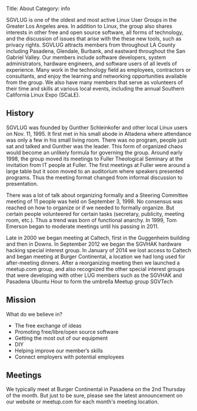 Title: About
Category: info

SGVLUG is one of the oldest and most active Linux User Groups in the Greater Los Angeles area. In addition to Linux, the group also shares interests in other free and open source software, all forms of technology, and the discussion of issues that arise with the these new tools, such as privacy rights. SGVLUG attracts members from throughout LA County including Pasadena, Glendale, Burbank, and eastward throughout the San Gabriel Valley. Our members include software developers, system administrators, hardware engineers, and software users of all levels of experience. Many work in the technology field as employees, contractors or consultants, and enjoy the learning and networking opportunities available from the group. We also have many members that serve as volunteers of their time and skills at various local events, including the annual Southern California Linux Expo (SCaLE).

History
-------

SGVLUG was founded by Gunther Schleinkofer and other local Linux users on Nov. 11, 1995.  It first met in his small abode in Altadena where attendance was only a few in his small living room.  There was no program, people just sat and talked and Gunther was the leader. This form of organized chaos would become an unlikely formula for governing the group. Around early 1998, the group moved its meetings to Fuller Theological Seminary at the invitation from IT people at Fuller. The first meetings at Fuller were around a large table but it soon moved to an auditorium where speakers presented programs.  Thus the meeting format changed from informal discussion to presentation.  

There was a lot of talk about organizing formally and a Steering Committee meeting of 11 people was held on September 3, 1998. No consensus was reached on how to organize or if we needed to formally organize. But certain people volunteered for certain tasks (secretary, publicity, meeting room, etc.).  Thus a trend was born of functional anarchy. In 1999, Tom Emerson began to moderate meetings until his passing in 2011. 

Late in 2000 we began meeting at Caltech, first in the Guggenheim building and then in Downs. In September 2012 we began the SGVHAK hardware hacking special interest group. In January of 2014 we lost access to Caltech and began meeting at Burger Continental, a location we had long used for after-meeting dinners. After a reorganizing meeting then we launched a meetup.com group, and also recognized the other special interest groups that were developing with other LUG members such as the SGVHAK and Pasadena Ubuntu Hour to form the umbrella Meetup group SGVTech

Mission
-------

What do we believe in?

* The free exchange of ideas
* Promoting free/libre/open source software
* Getting the most out of our equipment
* DIY
* Helping improve our member’s skills
* Connect employers with potential employees

Meetings
--------

We typically meet at Burger Continental in Pasadena on the 2nd Thursday of the month. But just to be sure, please see the latest announcement on our website or meetup.com for each month's meeting location.

